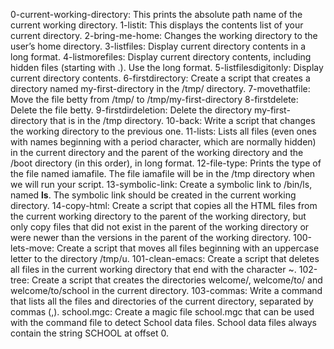 0-current-working-directory: This prints the absolute path name of the current working directory.
1-listit: This displays the contents list of your current directory.
2-bring-me-home: Changes the working directory to the user’s home directory.
3-listfiles: Display current directory contents in a long format.
4-listmorefiles: Display current directory contents, including hidden files (starting with .). Use the long format.
5-listfilesdigitonly: Display current directory contents.
6-firstdirectory: Create a script that creates a directory named my-first-directory in the /tmp/ directory.
7-movethatfile: Move the file betty from /tmp/ to /tmp/my-first-directory
8-firstdelete: Delete the file betty.
9-firstdirdeletion: Delete the directory my-first-directory that is in the /tmp directory.
10-back: Write a script that changes the working directory to the previous one.
11-lists: Lists all files (even ones with names beginning with a period character, which are normally hidden) in the current directory and the parent of the working directory and the /boot directory (in this order), in long format.
12-file-type: Prints the type of the file named iamafile. The file iamafile will be in the /tmp directory when we will run your script.
13-symbolic-link: Create a symbolic link to /bin/ls, named __ls__. The symbolic link should be created in the current working directory.
14-copy-html: Create a script that copies all the HTML files from the current working directory to the parent of the working directory, but only copy files that did not exist in the parent of the working directory or were newer than the versions in the parent of the working directory.
100-lets-move: Create a script that moves all files beginning with an uppercase letter to the directory /tmp/u.
101-clean-emacs: Create a script that deletes all files in the current working directory that end with the character ~.
102-tree: Create a script that creates the directories welcome/, welcome/to/ and welcome/to/school in the current directory.
103-commas: Write a command that lists all the files and directories of the current directory, separated by commas (,).
school.mgc: Create a magic file school.mgc that can be used with the command file to detect School data files. School data files always contain the string SCHOOL at offset 0.


